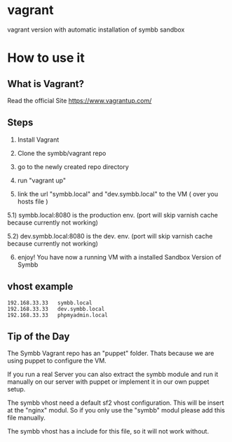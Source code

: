 vagrant
=======

vagrant version with automatic installation of symbb sandbox

# How to use it

## What is Vagrant?

Read the official Site https://www.vagrantup.com/

## Steps

1) Install Vagrant

2) Clone the symbb/vagrant repo

3) go to the newly created repo directory

4) run "vagrant up"

5) link the url "symbb.local" and "dev.symbb.local" to the VM ( over you hosts file )

5.1) symbb.local:8080 is the production env. (port will skip varnish cache because currently not working)

5.2) dev.symbb.local:8080 is the dev. env. (port will skip varnish cache because currently not working)

6) enjoy! You have now a running VM with a installed Sandbox Version of Symbb

## vhost example

    192.168.33.33   symbb.local
	192.168.33.33	dev.symbb.local
	192.168.33.33	phpmyadmin.local


## Tip of the Day

The Symbb Vagrant repo has an "puppet" folder. Thats because we are using puppet to configure the VM.

If you run a real Server you can also extract the symbb module and run it manually on our server with puppet or implement it in our own puppet setup.

The symbb vhost need a default sf2 vhost configuration. This will be insert at the "nginx" modul. So if you only use the "symbb" modul please add this file manually.

The symbb vhost has a include for this file, so it will not work without.


